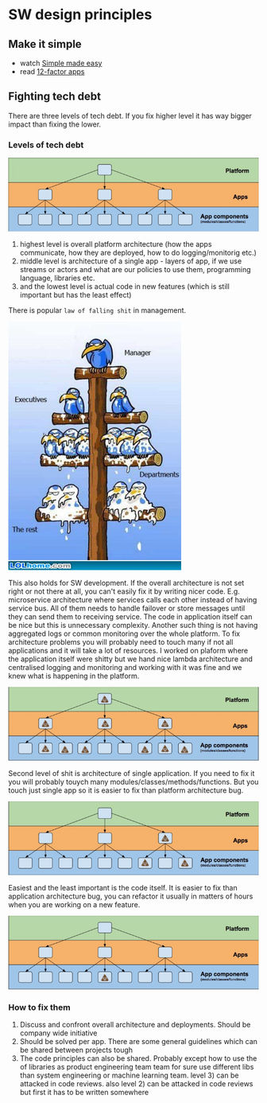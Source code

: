 # SW design principles

## Make it simple
* watch [Simple made easy](https://www.infoq.com/presentations/Simple-Made-Easy) 
* read [12-factor apps](https://12factor.net/)

## Fighting tech debt

There are three levels of tech debt. If you fix higher level it has way bigger impact than fixing the lower.

### Levels of tech debt

![levels](levels.jpg)

1) highest level is overall platform architecture (how the apps communicate, how they are deployed, how to do logging/monitorig etc.)
2) middle level is architecture of a single app - layers of app, if we use streams or actors and what are our policies to use them, programming language, libraries etc.
3) and the lowest level is actual code in new features (which is still important but has the least effect)

There is popular `law of falling shit` in management.

![birds](birds.jpg)

This also holds for SW development. If the overall architecture is not set right or not there at all, you can't easily fix it by writing nicer code. E.g. microservice architecture where services calls each other instead of having service bus. All of them needs to handle failover or store messages until they can send them to receiving service. The code in application itself can be nice but this is unnecessary complexity. Another such thing is not having aggregated logs or common monitoring over the whole platform. To fix architecture problems you will probably need to touch many if not all applications and it will take a lot of resources. I worked on plaform where the application itself were shitty but we hand nice lambda architecture and centralised logging and monitoring and working with it was fine and we knew what is happening in the platform.

![levels_shit_1](levels_shit_1.jpg)

Second level of shit is architecture of single application. If you need to fix it you will probably touych many modules/classes/methods/functions. But you touch just single app so it is easier to fix than platform architecture bug.

![levels_shit_2](levels_shit_2.jpg)

Easiest and the least important is the code itself. It is easier to fix than application architecture bug, you can refactor it usually in matters of hours when you are working on a new feature.

![levels_shit_3](levels_shit_3.jpg)  

### How to fix them
1) Discuss and confront overall architecture and deployments. Should be company wide initiative
2) Should be solved per app. There are some general guidelines which can be shared between projects tough
3) The code principles can also be shared. Probably except how to use the of libraries as product engineering team team for sure use different libs than system engineering or machine learning team. level 3) can be attacked in code reviews. also level 2) can be attacked in code reviews but first it has to be written somewhere
